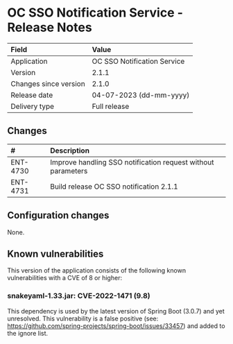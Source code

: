 # OC SSO Notification Service - Release Notes

| Field                     | Value                       |
|:--------------------------|:----------------------------|
| Application               | OC SSO Notification Service |
| Version                   | 2.1.1                       |
| Changes since version     | 2.1.0                       |
| Release date              | 04-07-2023 (dd-mm-yyyy)     |
| Delivery type             | Full release                |

## Changes

| #        | Description                                                  |
|:---------|:-------------------------------------------------------------|
| ENT-4730 | Improve handling SSO notification request without parameters |
| ENT-4731 | Build release OC SSO notification 2.1.1                      |

## Configuration changes

None.

## Known vulnerabilities

This version of the application consists of the following known vulnerabilities with a CVE of 8 or higher:

### snakeyaml-1.33.jar: CVE-2022-1471 (9.8)

This dependency is used by the latest version of Spring Boot (3.0.7) and yet unresolved. This vulnerability is a false
positive (see: https://github.com/spring-projects/spring-boot/issues/33457) and added to the ignore list.
